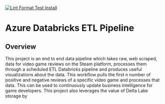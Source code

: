 [![Lint Format Test Install](https://github.com/johncoogan53/DataPipeline/actions/workflows/CICD.yaml/badge.svg)](https://github.com/johncoogan53/DataPipeline/actions/workflows/CICD.yaml)
# Azure Databricks ETL Pipeline

## Overview
This project is an end to end data pipeline which takes raw, web scraped, data for video game reviews on the Steam platform, processes them through a scheduled ETL Databricks pipeline and produces useful visualizations about the data. This workflow pulls the first n number of positive and negative reviews of a specific video game and processes that data. This can be used to continuously update business intelligence for game developers. This project also leverages the value of Delta Lake storage by
